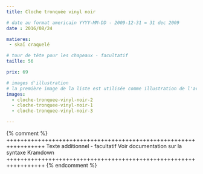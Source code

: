 ```yaml
---
title: Cloche tronquée vinyl noir

# date au format americain YYYY-MM-DD - 2009-12-31 = 31 dec 2009
date : 2016/08/24

matieres:
 - skaï craquelé

# tour de tête pour les chapeaux - facultatif
taille: 56

prix: 69

# images d'illustration
# la première image de la liste est utilisée comme illustration de l'article dans les pages de listing.
images:
  - cloche-tronquee-vinyl-noir-2
  - cloche-tronquee-vinyl-noir-1
  - cloche-tronquee-vinyl-noir-3

---
```

{% comment %} +++++++++++++++++++++++++++++++++++++++++++++++++++++++++++++++++
              Texte additionnel - facultatif
              Voir documentation sur la syntaxe Kramdown
+++++++++++++++++++++++++++++++++++++++++++++++++++++++++++++++++ {% endcomment %}
